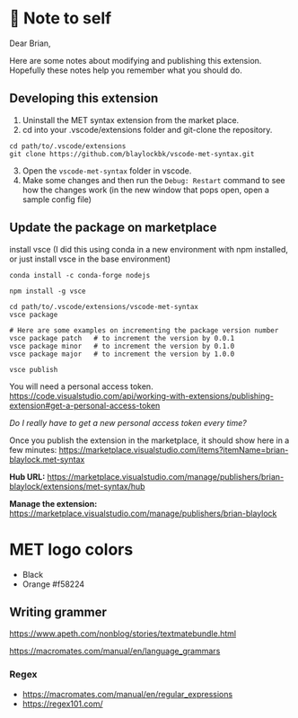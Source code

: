 # 📝 Note to self

Dear Brian,

Here are some notes about modifying and publishing this extension. Hopefully these notes help you remember what you should do.

## Developing this extension
1. Uninstall the MET syntax extension from the market place.
2. cd into your .vscode/extensions folder and git-clone the repository.

```
cd path/to/.vscode/extensions
git clone https://github.com/blaylockbk/vscode-met-syntax.git
```

3. Open the `vscode-met-syntax` folder in vscode.
4. Make some changes and then run the `Debug: Restart` command to see how the changes work (in the new window that pops open, open a sample config file)



## Update the package on marketplace

install vsce (I did this using conda in a new environment with npm installed, or just install vsce in the base environment)

```shell
conda install -c conda-forge nodejs

npm install -g vsce

cd path/to/.vscode/extensions/vscode-met-syntax
vsce package

# Here are some examples on incrementing the package version number
vsce package patch   # to increment the version by 0.0.1
vsce package minor   # to increment the version by 0.1.0
vsce package major   # to increment the version by 1.0.0

vsce publish
```

You will need a personal access token.
https://code.visualstudio.com/api/working-with-extensions/publishing-extension#get-a-personal-access-token

_Do I really have to get a new personal access token every time?_

Once you publish the extension in the marketplace, it should show here in a few minutes:
https://marketplace.visualstudio.com/items?itemName=brian-blaylock.met-syntax

**Hub URL:**
https://marketplace.visualstudio.com/manage/publishers/brian-blaylock/extensions/met-syntax/hub


**Manage the extension:**
https://marketplace.visualstudio.com/manage/publishers/brian-blaylock


# MET logo colors
- Black
- Orange #f58224


## Writing grammer

https://www.apeth.com/nonblog/stories/textmatebundle.html

https://macromates.com/manual/en/language_grammars


### Regex
* https://macromates.com/manual/en/regular_expressions
* https://regex101.com/


